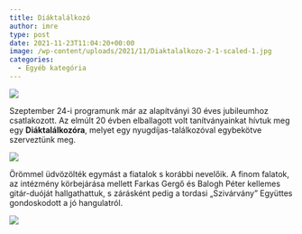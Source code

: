 ```yaml
---
title: Diáktalálkozó
author: imre
type: post
date: 2021-11-23T11:04:20+00:00
image: /wp-content/uploads/2021/11/Diaktalalkozo-2-1-scaled-1.jpg
categories:
  - Egyéb kategória
---
```


![](wp-content/uploads/2021/11/Diaktalalkozo-3-2-768x1024.jpg)

Szeptember 24-i programunk már az alapítványi 30 éves jubileumhoz csatlakozott. Az elmúlt 20 évben elballagott volt tanítványainkat hívtuk meg egy **Diáktalálkozóra**, melyet egy nyugdíjas-találkozóval egybekötve szerveztünk meg.

![](/wp-content/uploads/2021/11/Diaktalalkozo-2-1-1024x768.jpg)

Örömmel üdvözölték egymást a fiatalok s korábbi nevelőik. A finom falatok, az intézmény körbejárása mellett Farkas Gergő és Balogh Péter kellemes gitár-duóját hallgathattuk, s zárásként pedig a tordasi „Szivárvány” Együttes gondoskodott a jó hangulatról.

![](/wp-content/uploads/2021/11/Diaktalalkozo-1-1-1024x768.jpg)

